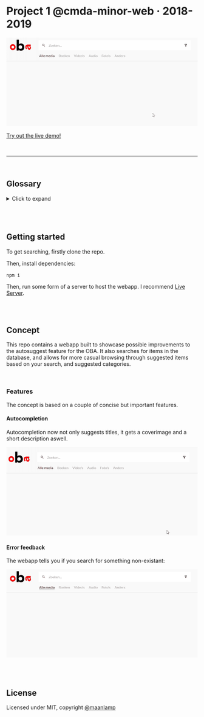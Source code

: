 # Project 1 @cmda-minor-web · 2018-2019

![Live demo thumbnail](./src/images/search.gif)

[Try out the live demo!](https://maanlamp-oba-project-1.netlify.com/)

<br/>

---

<br/>

## Glossary
<details>
	<summary>Click to expand</summary>

- [Project 1 @cmda-minor-web · 2018-2019](#project-1-cmda-minor-web--2018-2019)
	- [Glossary](#glossary)
	- [Getting started](#getting-started)
	- [Concept](#concept)
		- [Features](#features)
			- [Autocompletion](#autocompletion)
			- [Error feedback](#error-feedback)
	- [License](#license)

</details>

<br/>
<br/>
<br/>

## Getting started
To get searching, firstly clone the repo.

Then, install dependencies:
```shell
npm i
```

Then, run some form of a server to host the webapp. I recommend [Live Server](https://marketplace.visualstudio.com/items?itemName=ritwickdey.LiveServer).

<br/>
<br/>

## Concept

This repo contains a webapp built to showcase possible improvements to the autosuggest feature for the OBA. It also searches for items in the database, and allows for more casual browsing through suggested items based on your search, and suggested categories.

<br/>

### Features
The concept is based on a couple of concise but important features.

#### Autocompletion
Autocompletion now not only suggests titles, it gets a coverimage and a short description aswell.

![Look at this sweet autosuggest!](./src/images/autosuggest.gif)

#### Error feedback
The webapp tells you if you search for something non-existant:

![Look at this sweet autosuggest!](./src/images/noContent.gif)

<br/>
<br/>

## License
Licensed under MIT, copyright [@maanlamp](https://github.com/maanlamp)